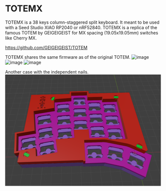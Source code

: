 # TOTEMX
TOTEMX is a 38 keys column-staggered split keyboard. It meant to be used with a Seed Studio XIAO RP2040 or nRF52840.
TOTEMX is a replica of the famous TOTEM by GEIGEIGEIST for MX spacing (19.05x19.05mm) switches like Cherry MX.

https://github.com/GEIGEIGEIST/TOTEM

TOTEMX shares the same firmware as of the original TOTEM.
![image](./Pictures/20230702.AZHIZHINOV.TOTEMX.00.png)
![image](./Pictures/20230702.AZHIZHINOV.TOTEMX.01.png)
![image](./Pictures/20230702.AZHIZHINOV.TOTEMX.02.png)

Another case with the independent nails.
![image](./Pictures/20250211.AZHIZHINOV.TOTEMX.00.png)
